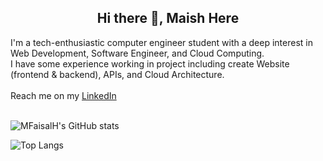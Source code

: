 ### 
<h2 align="center">Hi there 👋, Maish Here</h2>
I'm a tech-enthusiastic computer engineer student with a deep interest in Web Development, Software Engineer, and Cloud Computing. <br>
I have some experience working in project including create Website (frontend & backend), APIs, and Cloud Architecture.

<br>
<br>
Reach me on my <a href="https://www.linkedin.com/in/mfaisalhidayatullah/">LinkedIn</a>
<br>
<br>

![MFaisalH's GitHub stats](https://github-readme-stats.vercel.app/api?username=mfaisalh12&show_icons=true&theme=transparent)

![Top Langs](https://github-readme-stats.vercel.app/api/top-langs/?username=mfaisalh12&layout=compact&theme=transparent)
